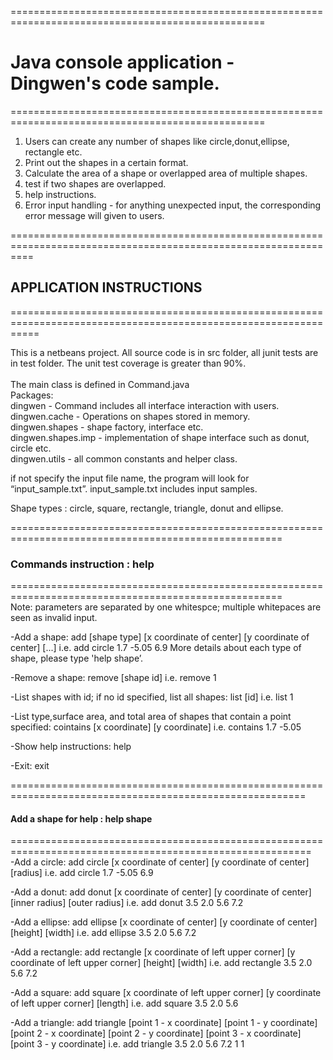 ==================================================================================================<br />
# Java console application - Dingwen's code sample.<br /> 
==================================================================================================<br />
1. Users can create any number of shapes like circle,donut,ellipse, rectangle etc.
2. Print out the shapes in a certain format.
3. Calculate the area of a shape or overlapped area of multiple shapes.
4. test if two shapes are overlapped.
5. help instructions.
6. Error input handling - for anything unexpected input, the corresponding error message will given to users.


================================================================================================================<br />
## APPLICATION INSTRUCTIONS<br />
=================================================================================================================<br />

This is a netbeans project. All source code is in src folder, all junit tests are in test folder. The unit test coverage is greater than 90%. <br /><br />
The main class is defined in Command.java <br />
Packages:<br />
dingwen - Command includes all interface interaction with users.<br />
dingwen.cache - Operations on shapes stored in memory.<br />
dingwen.shapes - shape factory, interface etc.<br />
dingwen.shapes.imp - implementation of shape interface such as donut, circle etc.<br />
dingwen.utils - all common constants and helper class.<br />

if not specify the input file name, the program will look for “input_sample.txt”. input_sample.txt includes input samples.

Shape types : circle, square, rectangle, triangle, donut and ellipse.

=====================================================================================================<br />
### Commands instruction : help <br />
=====================================================================================================<br />
Note: parameters are separated by one whitespce; multiple whitepaces are seen as invalid input.

-Add a shape: add [shape type] [x coordinate of center] [y coordinate of center] [...]
i.e. add circle 1.7 -5.05 6.9
More details about each type of shape, please type 'help shape’.

-Remove a shape: remove [shape id]
i.e. remove 1

-List shapes with id; if no id specified, list all shapes: list [id]
i.e. list 1

-List type,surface area, and total area of shapes that contain a point specified: cointains [x coordinate] [y coordinate]
i.e. contains 1.7 -5.05

-Show help instructions: help

-Exit: exit


=========================================================================================================<br />
#### Add a shape for help : help shape</b><br />
==========================================================================================================<br />
-Add a circle: add circle [x coordinate of center] [y coordinate of center] [radius]
i.e. add circle 1.7 -5.05 6.9

-Add a donut: add donut [x coordinate of center] [y coordinate of center] [inner radius] [outer radius]
i.e. add donut 3.5 2.0 5.6 7.2

-Add a ellipse: add ellipse [x coordinate of center] [y coordinate of center] [height] [width]
i.e. add ellipse 3.5 2.0 5.6 7.2

-Add a rectangle: add rectangle [x coordinate of left upper corner] [y coordinate of left upper corner] [height] [width]
i.e. add rectangle 3.5 2.0 5.6 7.2

-Add a square: add square [x coordinate of left upper corner] [y coordinate of left upper corner] [length]
i.e. add square 3.5 2.0 5.6

-Add a triangle: add triangle [point 1 - x coordinate] [point 1 - y coordinate] [point 2 - x coordinate] [point 2 - y coordinate] [point 3 - x coordinate] [point 3 - y coordinate]
i.e. add triangle 3.5 2.0 5.6 7.2 1 1
